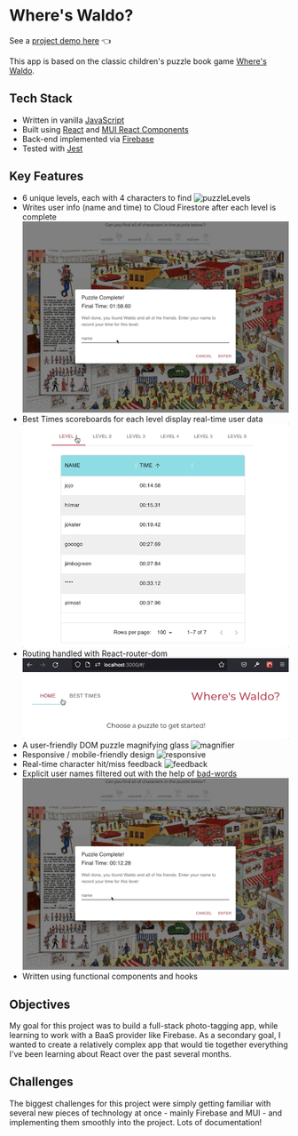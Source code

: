 # Where's Waldo?

See a [project demo here](https://dwgrossberg.github.io/where-is-waldo/) :point_left:

This app is based on the classic children's puzzle book game [Where's Waldo](https://en.wikipedia.org/wiki/Where%27s_Wally%3F).

## Tech Stack

- Written in vanilla [JavaScript](https://www.javascript.com/)
- Built using [React](https://www.javascript.com/) and [MUI React Components](https://mui.com/)
- Back-end implemented via [Firebase](https://firebase.google.com/)
- Tested with [Jest](https://jestjs.io/)

## Key Features

- 6 unique levels, each with 4 characters to find
  ![puzzleLevels](./src/assets/6puzzles.gif)
- Writes user info (name and time) to Cloud Firestore after each level is complete
  ![puzzleComplete](./src/assets/puzzleComplete.gif)
- Best Times scoreboards for each level display real-time user data
  ![bestTimes](./src/assets/bestTimes.gif)
- Routing handled with React-router-dom
  ![routing](./src/assets/routing.gif)
- A user-friendly DOM puzzle magnifying glass
  ![magnifier](./src/assets/magnifier.gif)
- Responsive / mobile-friendly design
  ![responsive](./src/assets/mobile1.gif)
- Real-time character hit/miss feedback
  ![feedback](./src/assets/feedback.gif)
- Explicit user names filtered out with the help of [bad-words](https://www.npmjs.com/package/bad-words)
  ![filter](./src/assets/filter.gif)
- Written using functional components and hooks

## Objectives

My goal for this project was to build a full-stack photo-tagging app, while learning to work with a BaaS provider like Firebase. As a secondary goal, I wanted to create a relatively complex app that would tie together everything I've been learning about React over the past several months.

## Challenges

The biggest challenges for this project were simply getting familiar with several new pieces of technology at once - mainly Firebase and MUI - and implementing them smoothly into the project. Lots of documentation!
